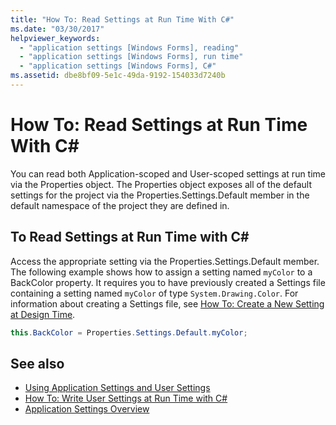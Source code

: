 ```yaml
---
title: "How To: Read Settings at Run Time With C#"
ms.date: "03/30/2017"
helpviewer_keywords: 
  - "application settings [Windows Forms], reading"
  - "application settings [Windows Forms], run time"
  - "application settings [Windows Forms], C#"
ms.assetid: dbe8bf09-5e1c-49da-9192-154033d7240b
---
```

# How To: Read Settings at Run Time With C\#

You can read both Application-scoped and User-scoped settings at run time via the Properties object. The Properties object exposes all of the default settings for the project via the Properties.Settings.Default member in the default namespace of the project they are defined in.  
  
## To Read Settings at Run Time with C\#
  
Access the appropriate setting via the Properties.Settings.Default member. The following example shows how to assign a setting named `myColor` to a BackColor property. It requires you to have previously created a Settings file containing a setting named `myColor` of type `System.Drawing.Color`. For information about creating a Settings file, see [How To: Create a New Setting at Design Time](how-to-create-a-new-setting-at-design-time.md).  
  
```csharp
this.BackColor = Properties.Settings.Default.myColor;  
```  
  
## See also

- [Using Application Settings and User Settings](using-application-settings-and-user-settings.md)
- [How To: Write User Settings at Run Time with C#](how-to-write-user-settings-at-run-time-with-csharp.md)
- [Application Settings Overview](application-settings-overview.md)
